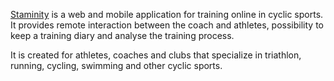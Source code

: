 [Staminity](https://staminity.com) is a web and mobile application for training online in cyclic sports.
It provides remote interaction between the coach and athletes, possibility to keep a training diary and analyse the training process. 

It is created for athletes, coaches and clubs that specialize in triathlon, running, cycling, swimming and other cyclic sports.